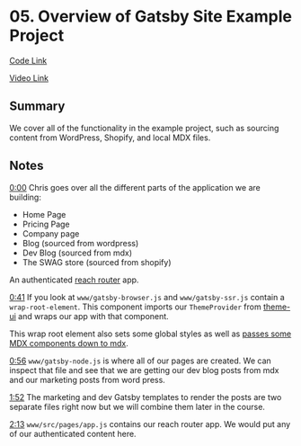 # 05. Overview of Gatsby Site Example Project

[Code Link](https://github.com/christopherbiscardi/advanced-gatsby-themes-workshop-code/tree/master)

[Video Link](https://egghead.io/lessons/gatsby-overview-of-gatsby-site-example-project)

## Summary

We cover all of the functionality in the example project, such as sourcing content from WordPress, Shopify, and local MDX files.

## Notes

[0:00](https://egghead.io/lessons/gatsby-overview-of-gatsby-site-example-project) Chris goes over all the different parts of the application we are building:

- Home Page
- Pricing Page
- Company page
- Blog (sourced from wordpress)
- Dev Blog (sourced from mdx)
- The SWAG store (sourced from shopify)

An authenticated [reach router](https://reach.tech/router) app.

[0:41](https://egghead.io/lessons/gatsby-overview-of-gatsby-site-example-project#t=41) If you look at `www/gatsby-browser.js` and `www/gatsby-ssr.js` contain a `wrap-root-element`. This component imports our `ThemeProvider` from [theme-ui](https://theme-ui.com/) and wraps our app with that component.

This wrap root element also sets some global styles as well as [passes some MDX components down to mdx](https://theme-ui.com/mdx-components).

[0:56](https://egghead.io/lessons/gatsby-overview-of-gatsby-site-example-project#t=56) `www/gatsby-node.js` is where all of our pages are created. We can inspect that file and see that we are getting our dev blog posts from mdx and our marketing posts from word press.

[1:52](https://egghead.io/lessons/gatsby-overview-of-gatsby-site-example-project#t=112) The marketing and dev Gatsby templates to render the posts are two separate files right now but we will combine them later in the course.

[2:13](https://egghead.io/lessons/gatsby-overview-of-gatsby-site-example-project#t=133) `www/src/pages/app.js` contains our reach router app. We would put any of our authenticated content here.
